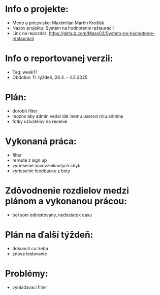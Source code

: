 # Info o projekte:
- Meno a priezvisko: Maximilian Martin Krošlák
- Názov projektu: Systém na hodnotenie reštaurácií
- Link na repozitár: https://github.com/Maax02/System-na-hodnotenie-restauracii

# Info o reportovanej verzii:  
- Tag: week11
- Obdobie: 11. týždeň, 28.4. - 4.5.2025 

# Plán:
- dorobit filter
- mozno aby admin vedel dat inemu userovi rolu admina
- fotky uzivatelov na recenie

# Vykonaná práca:
- filter
- reroute z sign up
- vyriesenie novovzniknutych chyb
- vyriesenie feedbacku z bety

# Zdôvodnenie rozdielov medzi plánom a vykonanou prácou:
- bol som odcestovany, nedostatok casu

# Plán na ďalší týždeň:
- dokoncit co treba
- znova testovanie

# Problémy:
- vyhladavaci filter
